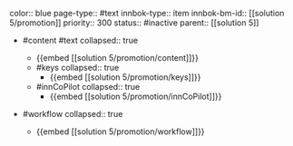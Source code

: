 color:: blue
page-type:: #text
innbok-type:: item
innbok-bm-id:: [[solution 5/promotion]]
priority:: 300
status:: #inactive
parent:: [[solution 5]]

- #content #text
  collapsed:: true
	- {{embed [[solution 5/promotion/content]]}}
  - #keys
    collapsed:: true
	  - {{embed [[solution 5/promotion/keys]]}}
  - #innCoPilot
    collapsed:: true
	  - {{embed [[solution 5/promotion/innCoPilot]]}}

- #workflow
  collapsed:: true
	- {{embed [[solution 5/promotion/workflow]]}}






